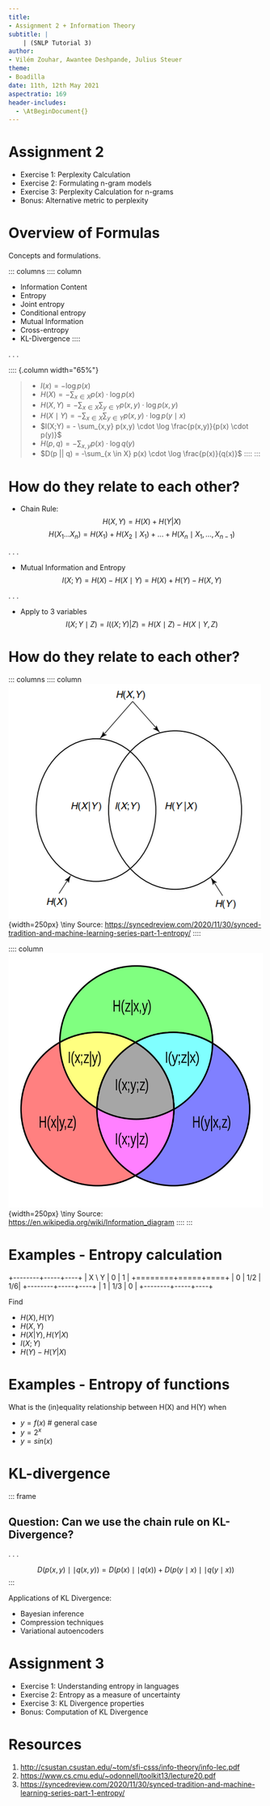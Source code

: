 ```yaml
---
title:
- Assignment 2 + Information Theory
subtitle: |
    | (SNLP Tutorial 3)
author:
- Vilém Zouhar, Awantee Deshpande, Julius Steuer
theme:
- Boadilla
date: 11th, 12th May 2021
aspectratio: 169
header-includes:
  - \AtBeginDocument{}
---
```


# Assignment 2

- Exercise 1: Perplexity Calculation
- Exercise 2: Formulating n-gram models
- Exercise 3: Perplexity Calculation for n-grams
- Bonus: Alternative metric to perplexity

# Overview of Formulas

Concepts and formulations. 

::: columns
:::: column
- Information Content
- Entropy
- Joint entropy
- Conditional entropy
- Mutual Information
- Cross-entropy
- KL-Divergence
::::

. . .

:::: {.column width="65%"}
> - $I(x) = - \log p(x)$
> - $H(X) = - \sum_{x \in X} p(x) \cdot \log p(x)$
> - $H(X,Y) = - \sum_{x \in X} \sum_{y \in Y} p(x,y) \cdot \log p(x,y)$
> - $H(X \mid Y) = - \sum_{x \in X} \sum_{y \in Y} p(x,y) \cdot \log p(y \mid x)$
> - $I(X;Y) = - \sum_{x,y} p(x,y) \cdot \log \frac{p(x,y)}{p(x) \cdot p(y)}$
> - $H(p,q) = - \sum_{x,y} p(x) \cdot \log q(y)$
> - $D(p || q) = -\sum_{x \in X} p(x) \cdot \log \frac{p(x)}{q(x)}$
::::
:::

# How do they relate to each other?

- Chain Rule:
$$H(X,Y) = H(X) + H(Y|X)$$
$$H(X_1...X_n) = H(X_1) + H(X_2 \mid X_1) + ... + H(X_n \mid X_1,...,X_{n-1})$$

. . .

- Mutual Information and Entropy
$$I(X;Y) = H(X) - H(X \mid Y) = H(X) + H(Y) - H(X,Y)$$

. . .

- Apply to 3 variables
$$I(X;Y \mid Z) = I((X;Y)|Z) = H(X \mid Z) - H(X \mid Y, Z)$$

# How do they relate to each other?
::: columns
:::: column
![](images/entropy_2.png){width=250px}
\tiny Source: https://syncedreview.com/2020/11/30/synced-tradition-and-machine-learning-series-part-1-entropy/
::::

:::: column
![](images/entropy_3.png){width=250px}
\tiny Source: https://en.wikipedia.org/wiki/Information_diagram
::::
:::

# Examples - Entropy calculation

+--------+-----+----+
| X \\ Y | 0   | 1  |
+========+=====+====+
| 0      | 1/2 | 1/6|
+--------+-----+----+
| 1      | 1/3 | 0  |
+--------+-----+----+

Find

- $H(X), H(Y)$
- $H(X, Y)$
- $H(X | Y), H(Y | X)$
- $I(X;Y)$
- $H(Y) - H(Y | X)$

# Examples - Entropy of functions

What is the (in)equality relationship between H(X) and H(Y) when

- $y = f(x)$ # general case
- $y = 2^x$
- $y = sin(x)$

# KL-divergence

::: frame
## Question: Can we use the chain rule on KL-Divergence?

. . .

$$D(p(x,y) \mid \mid q(x,y)) = D(p(x) \mid \mid q(x)) + D(p(y \mid x) \mid \mid q(y \mid x))$$
:::

Applications of KL Divergence:

- Bayesian inference
- Compression techniques
- Variational autoencoders

# Assignment 3

- Exercise 1: Understanding entropy in languages
- Exercise 2: Entropy as a measure of uncertainty
- Exercise 3: KL Divergence properties
- Bonus: Computation of KL Divergence


# Resources

1. http://csustan.csustan.edu/~tom/sfi-csss/info-theory/info-lec.pdf
2. https://www.cs.cmu.edu/~odonnell/toolkit13/lecture20.pdf
3. https://syncedreview.com/2020/11/30/synced-tradition-and-machine-learning-series-part-1-entropy/